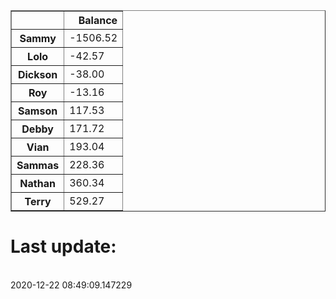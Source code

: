 <table border="1" class="dataframe">
  <thead>
    <tr style="text-align: right;">
      <th></th>
      <th>Balance</th>
    </tr>
  </thead>
  <tbody>
    <tr>
      <th>Sammy</th>
      <td>-1506.52</td>
    </tr>
    <tr>
      <th>Lolo</th>
      <td>-42.57</td>
    </tr>
    <tr>
      <th>Dickson</th>
      <td>-38.00</td>
    </tr>
    <tr>
      <th>Roy</th>
      <td>-13.16</td>
    </tr>
    <tr>
      <th>Samson</th>
      <td>117.53</td>
    </tr>
    <tr>
      <th>Debby</th>
      <td>171.72</td>
    </tr>
    <tr>
      <th>Vian</th>
      <td>193.04</td>
    </tr>
    <tr>
      <th>Sammas</th>
      <td>228.36</td>
    </tr>
    <tr>
      <th>Nathan</th>
      <td>360.34</td>
    </tr>
    <tr>
      <th>Terry</th>
      <td>529.27</td>
    </tr>
  </tbody>
</table><H1>Last update:</h1><br>2020-12-22 08:49:09.147229